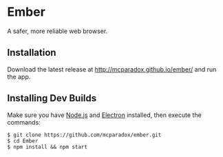 # Ember
A safer, more reliable web browser.

## Installation
Download the latest release at http://mcparadox.github.io/ember/ and run the app.

## Installing Dev Builds
Make sure you have [Node.js](https://nodejs.org) and [Electron](http://electron.atom.io) installed, then execute the commands:
```
$ git clone https://github.com/mcparadox/ember.git
$ cd Ember
$ npm install && npm start
```
